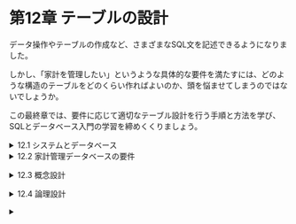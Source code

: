 # 第12章 テーブルの設計
データ操作やテーブルの作成など、さまざまなSQL文を記述できるようになりました。

しかし、「家計を管理したい」というような具体的な要件を満たすには、どのような構造のテーブルをどのくらい作ればよいのか、頭を悩ませてしまうのではないでしょうか。

この最終章では、要件に応じて適切なテーブル設計を行う手順と方法を学び、SQLとデータベース入門の学習を締めくくりましょう。

<details><summary>12.1 システムとデータベース</summary>

### 12.1.1 システム化と要件
現代の社会生活の至る所で、情報システムは欠かせない存在になっています。システム化によって、かつては人力で行っていた処理をプログラムが行うようになり、紙の帳簿などに記録していたものはコンピュータ上のデータベースに保存するようになりました。

しかし、昔と現代で「まったく変わっていないもの」があります。それは、「お金の入出金を管理したい」という両替商(銀行)の要件(requirements)です。現代社会では、要件の実現手段が「人と紙」から「ATMプログラムとデータベース」に置き換わったにすぎません。

いざ、家計管理データベースを作ろうとしたものの、すぐに壁にぶつかってしまいます。「具体的になにをしたらいいのかわからない」。この段階でデータベースをうまく作れない理由は2つあります。
- **理由1 家計管理の要件を知らない**
    - そもそもどのような家計管理をしたいのか、現在どのように管理しているのかをよく知りません。家計に関するどんな情報を管理すれば要件を満たせるかがわからないため、当然「どのようなテーブルを作ればよいか」も決めることができません。
        
        **先ずは、「データベースを使ってどんな家計管理をしたいか」という要件をしっかり聞き出さなければなりません**。
        
- **理由2 要件をテーブル設計に落とし込む方法を知らない**
    - 要件を聞き出せたとして、その内容は「毎月の入出金の合計を一覧で見られるようにしたい」「システムは夫妻2人で使えるようにしたい」のような曖昧なものでしょう。つまり、要件をただ聞いただけでは「具体的にどんなテーブルを作ればよいか」までは明らかにならないのです。
        
        もちろん要件を意識しながらなんとなくテーブルを作ってみるという方法も考えられますが、しっかりとした根拠のないまま経験や感、度胸で作ったデータベースが、速くて、便利で、安全である確率は極めて低いでしょう。
        
        **聞き出した要件を優れたテーブル設計に確実に変換できる手法や手順を学ばなければならないのです**。
- **データベースを用いたシステムを開発するには**
    
    SQLやDBMSの機能に関する知識だけでは、データベースを用いたシステムは開発できない。要件をしっかりと理解し、その要件をデータベース設計に適切に落とし込むための方法論を活用しなければならない。

### 12.1.2 データベース設計の流れ
システム開発の一環としてデータベースを作ろうとする場合、私たちは何をすればよいのでしょうか。それを明らかにするには、先ず私たちが使える材料(INPUT)と、作るべきもの(OUTPUT)を明確にすることが大切です。

**お客様の用件を訊き**→INPUT→**データベース設計作業**→OUTPUT→**必要なテーブルを持つデータベース**

最初に行うことは用件聴取(インタビュー)です。お客様から用件を聞き出すことは、私たちエンジニアにとって非常に大切な作業です。
インタビューした要件は、後からでも確認しやすいように一覧表にまとめるとよいでしょう。これを材料として、最終的には、必要十分なテーブルを内部に持つデータベースを作ります。
各テーブルは、CREATE TABLE文やCREATE INDEX文などの複数のDDL文を実行すれば作ることができますので、成果物はDDL文と考えてもよいでしょう。
- **データベース構築のINPUTとOUTPUT**
    
    INPUT：要件の一覧表(お客様から聴取したもの)
    
    OUTPUT：一連のDDL文(実行すれば必要十分なテーブルが生成されるもの)
問題は、どのような手順でどのような作業をすれば、このINPUTからOUTPUTを生み出せるかです。これまでもたくさんの先人がさまざまな方法を試してきましたが、その多くに共通するのが次ページ図12-4のような流れです。

先ずは概要をイメージしておきましょう。
- **概念設計**
    - 管理すべき情報はどのようなものなのかを整理します。データベースやシステムに関することは考えず、要件に登場する情報だけをざっくりと把握します。例えば、家計管理データベースであれば、扱うべき情報として「利用者情報」や「入出金情報」などがあることを明確にします。また、情報間で関連がある場合、どのような関係があるかも合わせて整理します。
- **論理設計**
    - 概念設計で明らかになった各情報について、RDBを使う前提で構造を整理し、詳しく具体化していきます。論理設計では「どのようなテーブルを作り、それぞれのテーブルにどのような列を作るか」まで明らかにすれば十分です。型や制約など、付随的な部分については考えません。
- **物理設計**
    - 特定のDBMS製品(例えばOracle DB)をつ使う前提に立ち、論理設計で明らかになった各テーブルについて、その内容を詳しく具体化していきます。全てのテーブルの全ての列について、型、インデックス、制約、デフォルト値など、テーブル作成に必要な全ての要素を確定させます。この物理設計に基づいて、CREATE TABLE文などを含む一連のDDL文を作成し、最終的にデータベース内にテーブルを作成することができます。</details>

<details><summary>12.2 家計管理データベースの要件</summary>

### 12.2.1 立花いずみの要件
お客様にインタビューして、次のような案件を聞き出すことができました。

- 立花いずみの案件
    - 毎日のお金の出入りを記録したい(家計簿の高機能版)。
    - 利用者は家族全員で、それぞれ自分の入出金の行為を記録できるようにしたい。また、現在の家族は2人だが、将来増える可能性も考慮したい。
    - 費目の種類は後から追加できるようにしたい。
    - 費目によって「入金」か「出金」のいずれかが決まっている。
    - 1回の行為で、複数の入出金が発生する場合についても、その明細(費目と入出金の金額)をきちんと分けて記録したい。
    - 例えば、「大家さんに家賃を振り込んだ」場合、次のように記録したい。

| 行為の日付 | 行為の内容 | 費目 | 入出金額 |
| --- | --- | --- | --- |
| 2018-04-10 | 家賃を振り込んだ | 住居日 | 70,000 |
|  |  | 振込手数料 | 525 |

- 1回の行為の中に、同じ費目の明細を複数作ることは許さない。例えば、「住居費」の明細を2つ含む行為は記録できない。
- 将来的にはさまざまな集計をしたいけど、今はいらない。
- 入力時には入力ミスを防ぐ仕組みが欲しい。

### 12.2.2 立花コウジの要件
立花いずみの夫である立花コウジさんから次のような要件をお願いされたようです。
- 「利用者別の費目ごとの合計金額」を集計して、例えば次のように表示したい。

| 利用者名 | 費目名 | 合計金額 |
| --- | --- | --- |
| 立花いずみ | 給与 | 871,900 |
| 立花いずみ | 住居費 | 238,800 |
| 立花コウジ | 給与 | 921,900 |
| 立花コウジ | 住居費 | 238,800 |

- できれば、入出金行為に色々なタグを付けたい。タグの内容は「いいね！」「ムダ遣い！」「反省中」などで、後から追加できるようにしたい。また、タグは、どの利用者が付けたものかをわかるようにし、自分の入出金行為にも、自分以外の入出金行為にも付けることができるようにしたい。
要件を抱えているお客様が複数いる場合は特に注意が必要です。別の相手にインタビューをすると新たな用件が出てきて、概念設計の結果が変わってしまう可能性があるからです。特に他の要件と矛盾する用件が出てきた場合は、お客様同士で話し合い、どのようにするのかを決定してもらわなければなりません。

### 12.2.3 既存の家計管理ノート
夫妻が現在記録している家計管理ノートを材料として仕入れてきました。既に紙などを使って情報を管理している場合、それを入手しておくとテーブル設計の補助資料として活用することができます。</details>


<details><summary>12.3 概念設計</summary>

### 12.3.1 概念設計ですること
先ずは概念設計の流れを確認しておきましょう。

概念設計では、要件を実現するために、抽象的な概念としてどのような「情報の塊」を管理しなければならないかを明らかにします。

この情報の塊のことを**エンティティ**(entity)といい、通常エンティティは複数の**属性**(attribute)を持っています。さらに、エンティティ同士にどのような関連があるかも、この概念設計で明らかにします。

概念的な存在であるエンティティは、初心者にはなかなかイメージしにくいものです。慣れるまでは、これまで慣れ親しんだ「テーブル」のようなものだと考えてもよいでしょう。実際、エンティティはこの後の論理設計や物理設計を経てテーブルになりますので、いわば「テーブルの原石」のようなものなのです。
- **概念的なもののイメージを掴むためのヒント**
    - エンティティ：「テーブル」のようなもの。
    - 属性：テーブルの「列」のようなもの。
    - 関連：「リレーションシップ」のようなもの。
例えば、書店の在庫管理を概念モデルで表す場合、書籍情報や在庫情報がエンティティとして考えられます。書籍エンティティは、書籍のタイトルや価格という属性を持っています。また、在庫情報には「どの書籍が何冊あるか」という情報が含まれるため、書籍エンティティと在庫エンティティには関連があるといえます。

**※書店で「書籍」の在庫を管理するように、家計簿では「お金を使った事実」を管理する。だから、家計簿では「入出金行為」がエンティティになる。**

**※書籍のように形のあるものだけでなく、事実や行為のような形のないものもエンティティになる。**

### 12.3.2 ER図
概念設計の成果は、**ER図**(ERD:entity-relation diagram)という図にまとめることが一般的です。ER図を使うことで、エンティティ、属性、リレーションシップと俯瞰して見ることができます。

ER図には、2つの記述形式があります。図12-7は、ジェームズ・マーチンという人が考案したIE(Information Engineering)という形式に基づくER図です。本書では以降IE形式によるER図を紹介していきますが、アメリカ空軍が開発したIDEF1Xという形式も広く使われています。正式な仕様や各種の解説がWebサイト([http://www.idef.com/idef1x-data-modeling-method/](http://www.idef.com/idef1x-data-modeling-method/))で入手可能ですので興味がある方は調べてみてください。

### 12.3.3 ER図の記述ルール
ER図に登場する四角形はエンティティを表しています。四角形の上にはエンティティの名前が、四角形の中には属性の一覧が記述されます。図12-7では「利用者」や「入出金行為」などのエンティティがそれぞれ四角形で表されています。

属性の一覧は2つのグループに分けられます(図12-8)。四角形の中の線より上には、エンティティを一意に特定する主キーとなる属性を記述します。複数の属性で複合主キーを構成する場合、線より上に複数の属性が記述されます。

また、複数のエンティティ間にリレーションシップがある場合には、エンティティ同士を線で繋ぎ、外部キーとなる属性には「(FK)」と付記します。

エンティティ同士の数量的な関係を**多重度**や**カーディナリティ**といいます。例えば、家計管理の場合は1人の「利用者」が複数の「入出金行為」をする可能性がありますので、「利用者」と「入出金行為」の2つのエンティティは「1対多」の多重度があるといえます。

この多重度をER図中に記述する場合、図12-9のように表します。

このルールを念頭に、再度、図12-7の全体を眺めてみましょう。特に次の点を確認してください。
- **家計管理に関するER図のチェックポイント ※図12-7を見ながら確認すること。**
    1. 夫妻が考える家計管理には、5つのエンティティが登場する。
    2. 1人の「利用者」が、複数の「入出金行為」を行う(但し、利用者が1件も「入出金行為」を行なっていない状況もあり得るので多重度は0以上となる)。(例)『立花いずみ』が、『家賃の振込』と『スーパーで買い物』を行う。
    3. 1つの「入出金行為」には、1つ以上の「入出金明細」が含まれる(「入出金行為」には必ず1件以上の「入出金明細」があるはずなので多重度は1以上)。(例)『家賃の振込』には、『家賃の支払い』と『振込手数料の支払い』が含まれる。
    4. 1つの「費目」が、複数(0件以上)の「入出金明細」に付けられる。(例)『家賃の支払い』を行なった明細には、『住居費』費目が割り当てられる。
    5. ある1つの「タグ」が複数の「入出金行為」に付けられること(多重度0以上)があると同時に、1つの「入出金行為」に複数の「タグ」が付けられること(多重度0以上)もある。(例)『ありがとう！』タグが、『家賃の振り込み』と『スーパーで買い物』に付けられる。また、『外食の立て替え』には、『ありがとう！』と『反省中』タグが付けられる。

### 12.3.4 エンティティを導き出す方法
要件を聞いて、「どのようなエンティティが必要か」を導き出すことは、非常に高度な作業です。曖昧な要件に基づいてデータベースの利用イメージを頭の中に広げ、そこの登場する情報を見つけ出さなければならないからです。そこで、要件からエンティティを導き出すヒントを紹介します。
- **[ステップ1] 候補となる用語を洗い出す**
    - 要件(12.2節)の中から「名詞」を抜き出す。
    - 要件(12.2節)が実現されている姿を仮定して、そこに登場する「人」「物」「事実」「行為」などの用語を書き出す。
- **[ステップ2] 不要な用語を捨てる**
    - 他の用語の具体例でしかないものを捨てる。(例)「利用者」がすでにあれば、「いずみ」は捨ててよい。
    - 計算や集計をすれば算出可能な値は捨てる。
- **[ステップ3] 関連がありそうなものをまとめる**
    - 同じ用語に関連するものを集める。(例)「日付」「利用者」「内容」はいずれも「入出金行為」に関連する。何故なら「入出金行為をした日付」や「入出金行為の内容」だから。
- **[ステップ4] エンティティ名と属性名に分ける**
    - ステップ3でまとめたグループの中で「〜の〜」という日本語が成り立つ場合、前者がエンティティ名に、後者がその属性名になる。(例)「入出金行為」はエンティティ名に、「日付」はその属性になる。

しかし、ここに挙げたヒントを使っても、概念設計はかなり曖昧で難しいと感じるはずです。**たくさんのデータベース設計を行なったり、他の人が行った設計の結果を見たりすることを繰り返すうちに、自然と頭の中にエンティティが浮かぶようになる**でしょう。データベースを学び始めたばかりの私たちは、**とりあえず概念設計の目的と流れを把握することに専念し、あとは自由に繰り返し、要件からエンティティを引き出すことにチャレンジして**見るとよいでしょう。

**※「何が正解か？」にあまりこだわらず、概念設計をしてみて先輩方から意見をもらうのもよい。**

但し、1つだけ注意点があります。概念設計をいろいろ行っていると、エンティティの中に他のエンティティを登場させたくなることがあります。例えば、今回の場合、「1回の入出金行為の中に、入出金の明細がいくつか入るはずだよなぁ……」などと頭の中にイメージを広げたくなるかもしれません(図12-10)。

しかしER図ではエンティティの中にエンティティを作ること(二重構造)はできません。このような場合、「入出金明細」は別のエンティティとして、外部に取り出すようにしましょう(図12-10右側)。

このとき、外部に取り出したエンティティは、元のエンティティと関連があるはずです。元のエンティティと関連付けられるように、取り出したエンティティに元のエンティティの主キーを属性として追加しておきます。今回の例では、入出金行為エンティティの「入出金行為ID」を追加しました。

**※二重構造になってしまいそうなエンティティは、分割する。**</details>


<details><summary>12.4 論理設計</summary>

### 12.4.1 論理設計ですること
概念設計で作成したER図は、概念の世界における理想的なエンティティ構造を表しているに過ぎないため、このままの姿でデータベースに格納できるとは限りません。そこで、利用する予定のデータベースが扱いやすい構造にエンティティを変形する作業が論理設計です。

私たちが学習しているRDBは、「関連性のある複数の二次元表」として情報を扱う**リレーショナルデータモデル**(relational data model)でデータを管理します。このデータモデルでは、図12-10左側にあるような「二重構造のテーブル」を格納することができません。

- **論理設計の目的**
    
    概念上のエンティティをリレーショナルデータモデルで取り扱いやすい形のテーブルに変形する。

### 12.4.2 「多対多」の分解
図12-7のER図によると、「タグ」と「入出金行為」は「多対多」の関係をうまく扱うことができません。そこで、2つのエンティティの対応を格納した中間テーブルを追加することによって、「多対多」を2つの「1対多」の関係に変換します。

### 12.4.3 キーの整理
ここで、出揃った全てのエンティティのキーについて整理と確認をします。特に重要なのは、主キーです。種キーを持たないエンティティには、管理をしやすくするために人工的な主キー(人工キー)を追加します。例えば、「入出金行為」エンティティには、概念設計の段階ですでに「入出金行為ID」という人工キーを追加しています。

そのほか、不適切な主キーを持つエンティティがないか確認しておきましょう。

利用者エンティティの主キーは「利用者名」属性でよいようにも思えますが、次に挙げる「主キーが備えるべき3つの特性」に合致しません。

- **主キーが備えるべき3つの特性**
    - 非NULL性：必ず何らかの値を持っている。
    - 一意性：他と重複しない。
    - 不変性：一度決定されたら値が変化することがない(主キーは、一貫して同じ行を指し示す)。
名前を持たない家族はいませんし(非NULL性を備える)、

一部の例外を除いて日本の法律では同一戸籍内に同姓同名は許されません(ほぼ一意性を備える)。

その一方で、法律には「名前は正当な自由があれば変更できる」とも定められています。つまり、名前という情報は不変性を備えない情報なのです。

やはり利用者テーブルについても、「利用者ID」のような人工キーを追加してあげるとよいでしょう。

**※それに、将来「登録する名前を本名からニックネームに変更したい」場合もあるかもしれない。**

### 12.4.4 正規化
論理設計における最も中心的な作業は、正規化(normalization)の作業です。**正規化**とは、矛盾したデータを格納できなよう、テーブルを複数に分割していく作業です。第8章で行ったテーブル分割も正規化です。

テーブルを分割しないことによる致命的な問題は次の2点です。

- **テーブルを分割しない場合の懸念**
    - 内容に重複が多く、わかりにくい(p243の例2)。
    - データ更新時には複数の関連箇所を正確に更新しなければならず、更新を忘れたり間違えたりすると、データの整合性が損なわれる(p243の例3)。

人間は忘れたり間違えたりする生き物です。複数の箇所に対して100％の正確さで更新するということは期待すべきではありません。**同じ情報が複数の関連箇所にわたって格納されている限り、ある日、その一部の更新を忘れ、データの整合性が失われてしまうと考えるべき**なのです。

整合性が崩れにくい優れたテーブル設計の原則は、「**1つの事実は1箇所に**(one-fact in one-place)」です。私たちは正規化という手法を用いて正しくテーブルを分割することにより、ヒューマンエラーを防止し、この原則に則ったテーブル構造を手に入れることができるのです。</details>


<details><summary>
